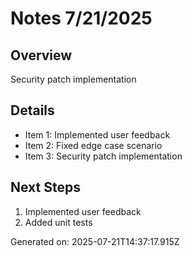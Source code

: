 # Notes 7/21/2025

## Overview
Security patch implementation

## Details
- Item 1: Implemented user feedback
- Item 2: Fixed edge case scenario
- Item 3: Security patch implementation

## Next Steps
1. Implemented user feedback
2. Added unit tests

Generated on: 2025-07-21T14:37:17.915Z
